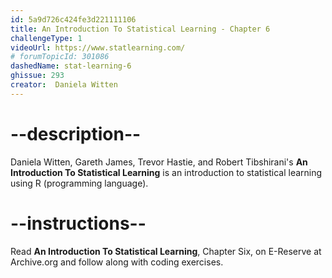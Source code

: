 ```yaml
---
id: 5a9d726c424fe3d221111106
title: An Introduction To Statistical Learning - Chapter 6
challengeType: 1
videoUrl: https://www.statlearning.com/
# forumTopicId: 301086
dashedName: stat-learning-6
ghissue: 293
creator:  Daniela Witten
---
```


# --description--

Daniela Witten, Gareth James, Trevor Hastie, and Robert Tibshirani's __An Introduction To Statistical Learning__ is an introduction to statistical learning using R (programming language).

# --instructions--

Read __An Introduction To Statistical Learning__, Chapter Six, on E-Reserve at Archive.org and follow along with coding exercises. 